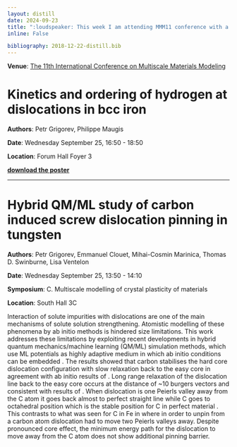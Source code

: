 ```yaml
---
layout: distill
date: 2024-09-23 
title: ":loudspeaker: This week I am attending MMM11 conference with a poster and a presentation"
inline: False

bibliography: 2018-12-22-distill.bib
---
```



**Venue**: [The 11th International Conference on Multiscale Materials Modeling](https://mmm11.ipm.cz/)

# Kinetics and ordering of hydrogen at dislocations in bcc iron

**Authors**: Petr Grigorev, Philippe Maugis

**Date**: Wednesday September 25, 16:50 - 18:50

**Location**:	Forum Hall Foyer 3

**<a href="/assets/pdf/Grigorev_AKMC.pdf" target="_blank" title="download poster pdf"> <i class="far fa-file-pdf" aria-hidden="true"></i> download the poster </a>**

---


# Hybrid QM/ML study of carbon induced screw dislocation pinning in tungsten

**Authors**: Petr Grigorev, Emmanuel Clouet, Mihai-Cosmin Marinica, Thomas D. Swinburne, Lisa Ventelon

**Date**: Wednesday September 25, 13:50 - 14:10

**Symposium**: C. Multiscale modelling of crystal plasticity of materials

**Location**:	South Hall 3C


Interaction of solute impurities with dislocations are one of the main mechanisms of solute solution strengthening. Atomistic modelling of these phenomena by ab initio methods is hindered size limitations. This work addresses these limitations by exploiting recent developments in hybrid quantum mechanics/machine learning (QM/ML) simulation methods, which use ML potentials as highly adaptive medium in which ab initio conditions can be embedded <d-cite key="Grigorev2023"></d-cite>. 
The results showed that carbon stabilises the hard core dislocation configuration with slow relaxation back to the easy core in agreement with ab initio results of <d-cite key="Luthi2017"></d-cite>. Long range relaxation of the dislocation line back to the easy core occurs at the distance of ~10 burgers vectors and consistent with results of <d-cite key="Hachet2020"></d-cite>. When dislocation is one Peierls valley away from the C atom it goes back almost to perfect straight line while C goes to octahedral position which is the stable position for C in perfect material <d-cite key="Luthi2017"></d-cite>. This contrasts to what was seen for C in Fe in <d-cite key="Allera2022"></d-cite> where in order to unpin from a carbon atom dislocation had to move two Peierls valleys away. Despite pronounced core effect, the minimum energy path for the dislocation to move away from the C atom does not show additional pinning barrier.
